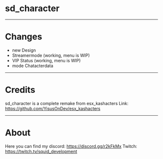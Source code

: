 # sd_character
---

# Changes
- new Design
- Streamermode (working, menu is WIP)
- VIP Status (working, menu is WIP)
- mode Chatacterdata

---

# Credits
sd_character is a complete remake from esx_kashacters
Link: https://github.com/YisusOnDev/esx_kashacters

---

# About
Here you can find my discord: https://discord.gg/r2kFkMx
Twitch: https://twitch.tv/squid_development